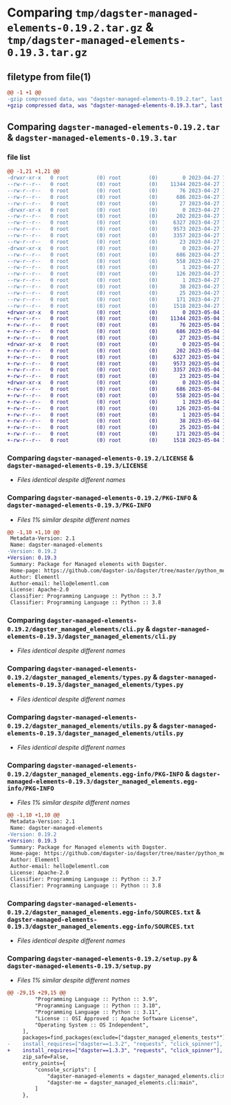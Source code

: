 # Comparing `tmp/dagster-managed-elements-0.19.2.tar.gz` & `tmp/dagster-managed-elements-0.19.3.tar.gz`

## filetype from file(1)

```diff
@@ -1 +1 @@
-gzip compressed data, was "dagster-managed-elements-0.19.2.tar", last modified: Thu Apr 27 19:35:23 2023, max compression
+gzip compressed data, was "dagster-managed-elements-0.19.3.tar", last modified: Thu May  4 17:53:08 2023, max compression
```

## Comparing `dagster-managed-elements-0.19.2.tar` & `dagster-managed-elements-0.19.3.tar`

### file list

```diff
@@ -1,21 +1,21 @@
-drwxr-xr-x   0 root         (0) root         (0)        0 2023-04-27 19:35:23.288533 dagster-managed-elements-0.19.2/
--rw-r--r--   0 root         (0) root         (0)    11344 2023-04-27 18:30:35.000000 dagster-managed-elements-0.19.2/LICENSE
--rw-r--r--   0 root         (0) root         (0)       76 2023-04-27 18:30:35.000000 dagster-managed-elements-0.19.2/MANIFEST.in
--rw-r--r--   0 root         (0) root         (0)      686 2023-04-27 19:35:23.288533 dagster-managed-elements-0.19.2/PKG-INFO
--rw-r--r--   0 root         (0) root         (0)       27 2023-04-27 18:30:35.000000 dagster-managed-elements-0.19.2/README.md
-drwxr-xr-x   0 root         (0) root         (0)        0 2023-04-27 19:35:23.284533 dagster-managed-elements-0.19.2/dagster_managed_elements/
--rw-r--r--   0 root         (0) root         (0)      202 2023-04-27 18:30:35.000000 dagster-managed-elements-0.19.2/dagster_managed_elements/__init__.py
--rw-r--r--   0 root         (0) root         (0)     6327 2023-04-27 18:30:35.000000 dagster-managed-elements-0.19.2/dagster_managed_elements/cli.py
--rw-r--r--   0 root         (0) root         (0)     9573 2023-04-27 18:30:35.000000 dagster-managed-elements-0.19.2/dagster_managed_elements/types.py
--rw-r--r--   0 root         (0) root         (0)     3357 2023-04-27 18:30:35.000000 dagster-managed-elements-0.19.2/dagster_managed_elements/utils.py
--rw-r--r--   0 root         (0) root         (0)       23 2023-04-27 18:30:35.000000 dagster-managed-elements-0.19.2/dagster_managed_elements/version.py
-drwxr-xr-x   0 root         (0) root         (0)        0 2023-04-27 19:35:23.288533 dagster-managed-elements-0.19.2/dagster_managed_elements.egg-info/
--rw-r--r--   0 root         (0) root         (0)      686 2023-04-27 19:35:22.000000 dagster-managed-elements-0.19.2/dagster_managed_elements.egg-info/PKG-INFO
--rw-r--r--   0 root         (0) root         (0)      558 2023-04-27 19:35:22.000000 dagster-managed-elements-0.19.2/dagster_managed_elements.egg-info/SOURCES.txt
--rw-r--r--   0 root         (0) root         (0)        1 2023-04-27 19:35:22.000000 dagster-managed-elements-0.19.2/dagster_managed_elements.egg-info/dependency_links.txt
--rw-r--r--   0 root         (0) root         (0)      126 2023-04-27 19:35:22.000000 dagster-managed-elements-0.19.2/dagster_managed_elements.egg-info/entry_points.txt
--rw-r--r--   0 root         (0) root         (0)        1 2023-04-27 19:35:22.000000 dagster-managed-elements-0.19.2/dagster_managed_elements.egg-info/not-zip-safe
--rw-r--r--   0 root         (0) root         (0)       38 2023-04-27 19:35:22.000000 dagster-managed-elements-0.19.2/dagster_managed_elements.egg-info/requires.txt
--rw-r--r--   0 root         (0) root         (0)       25 2023-04-27 19:35:22.000000 dagster-managed-elements-0.19.2/dagster_managed_elements.egg-info/top_level.txt
--rw-r--r--   0 root         (0) root         (0)      171 2023-04-27 19:35:23.288533 dagster-managed-elements-0.19.2/setup.cfg
--rw-r--r--   0 root         (0) root         (0)     1518 2023-04-27 18:30:35.000000 dagster-managed-elements-0.19.2/setup.py
+drwxr-xr-x   0 root         (0) root         (0)        0 2023-05-04 17:53:07.996823 dagster-managed-elements-0.19.3/
+-rw-r--r--   0 root         (0) root         (0)    11344 2023-05-04 17:42:14.000000 dagster-managed-elements-0.19.3/LICENSE
+-rw-r--r--   0 root         (0) root         (0)       76 2023-05-04 17:42:14.000000 dagster-managed-elements-0.19.3/MANIFEST.in
+-rw-r--r--   0 root         (0) root         (0)      686 2023-05-04 17:53:07.996823 dagster-managed-elements-0.19.3/PKG-INFO
+-rw-r--r--   0 root         (0) root         (0)       27 2023-05-04 17:42:14.000000 dagster-managed-elements-0.19.3/README.md
+drwxr-xr-x   0 root         (0) root         (0)        0 2023-05-04 17:53:07.996823 dagster-managed-elements-0.19.3/dagster_managed_elements/
+-rw-r--r--   0 root         (0) root         (0)      202 2023-05-04 17:42:14.000000 dagster-managed-elements-0.19.3/dagster_managed_elements/__init__.py
+-rw-r--r--   0 root         (0) root         (0)     6327 2023-05-04 17:42:14.000000 dagster-managed-elements-0.19.3/dagster_managed_elements/cli.py
+-rw-r--r--   0 root         (0) root         (0)     9573 2023-05-04 17:42:14.000000 dagster-managed-elements-0.19.3/dagster_managed_elements/types.py
+-rw-r--r--   0 root         (0) root         (0)     3357 2023-05-04 17:42:14.000000 dagster-managed-elements-0.19.3/dagster_managed_elements/utils.py
+-rw-r--r--   0 root         (0) root         (0)       23 2023-05-04 17:42:14.000000 dagster-managed-elements-0.19.3/dagster_managed_elements/version.py
+drwxr-xr-x   0 root         (0) root         (0)        0 2023-05-04 17:53:07.996823 dagster-managed-elements-0.19.3/dagster_managed_elements.egg-info/
+-rw-r--r--   0 root         (0) root         (0)      686 2023-05-04 17:53:07.000000 dagster-managed-elements-0.19.3/dagster_managed_elements.egg-info/PKG-INFO
+-rw-r--r--   0 root         (0) root         (0)      558 2023-05-04 17:53:07.000000 dagster-managed-elements-0.19.3/dagster_managed_elements.egg-info/SOURCES.txt
+-rw-r--r--   0 root         (0) root         (0)        1 2023-05-04 17:53:07.000000 dagster-managed-elements-0.19.3/dagster_managed_elements.egg-info/dependency_links.txt
+-rw-r--r--   0 root         (0) root         (0)      126 2023-05-04 17:53:07.000000 dagster-managed-elements-0.19.3/dagster_managed_elements.egg-info/entry_points.txt
+-rw-r--r--   0 root         (0) root         (0)        1 2023-05-04 17:53:07.000000 dagster-managed-elements-0.19.3/dagster_managed_elements.egg-info/not-zip-safe
+-rw-r--r--   0 root         (0) root         (0)       38 2023-05-04 17:53:07.000000 dagster-managed-elements-0.19.3/dagster_managed_elements.egg-info/requires.txt
+-rw-r--r--   0 root         (0) root         (0)       25 2023-05-04 17:53:07.000000 dagster-managed-elements-0.19.3/dagster_managed_elements.egg-info/top_level.txt
+-rw-r--r--   0 root         (0) root         (0)      171 2023-05-04 17:53:08.000823 dagster-managed-elements-0.19.3/setup.cfg
+-rw-r--r--   0 root         (0) root         (0)     1518 2023-05-04 17:42:14.000000 dagster-managed-elements-0.19.3/setup.py
```

### Comparing `dagster-managed-elements-0.19.2/LICENSE` & `dagster-managed-elements-0.19.3/LICENSE`

 * *Files identical despite different names*

### Comparing `dagster-managed-elements-0.19.2/PKG-INFO` & `dagster-managed-elements-0.19.3/PKG-INFO`

 * *Files 1% similar despite different names*

```diff
@@ -1,10 +1,10 @@
 Metadata-Version: 2.1
 Name: dagster-managed-elements
-Version: 0.19.2
+Version: 0.19.3
 Summary: Package for Managed elements with Dagster.
 Home-page: https://github.com/dagster-io/dagster/tree/master/python_modules/libraries/dagster-managed-elements
 Author: Elementl
 Author-email: hello@elementl.com
 License: Apache-2.0
 Classifier: Programming Language :: Python :: 3.7
 Classifier: Programming Language :: Python :: 3.8
```

### Comparing `dagster-managed-elements-0.19.2/dagster_managed_elements/cli.py` & `dagster-managed-elements-0.19.3/dagster_managed_elements/cli.py`

 * *Files identical despite different names*

### Comparing `dagster-managed-elements-0.19.2/dagster_managed_elements/types.py` & `dagster-managed-elements-0.19.3/dagster_managed_elements/types.py`

 * *Files identical despite different names*

### Comparing `dagster-managed-elements-0.19.2/dagster_managed_elements/utils.py` & `dagster-managed-elements-0.19.3/dagster_managed_elements/utils.py`

 * *Files identical despite different names*

### Comparing `dagster-managed-elements-0.19.2/dagster_managed_elements.egg-info/PKG-INFO` & `dagster-managed-elements-0.19.3/dagster_managed_elements.egg-info/PKG-INFO`

 * *Files 1% similar despite different names*

```diff
@@ -1,10 +1,10 @@
 Metadata-Version: 2.1
 Name: dagster-managed-elements
-Version: 0.19.2
+Version: 0.19.3
 Summary: Package for Managed elements with Dagster.
 Home-page: https://github.com/dagster-io/dagster/tree/master/python_modules/libraries/dagster-managed-elements
 Author: Elementl
 Author-email: hello@elementl.com
 License: Apache-2.0
 Classifier: Programming Language :: Python :: 3.7
 Classifier: Programming Language :: Python :: 3.8
```

### Comparing `dagster-managed-elements-0.19.2/dagster_managed_elements.egg-info/SOURCES.txt` & `dagster-managed-elements-0.19.3/dagster_managed_elements.egg-info/SOURCES.txt`

 * *Files identical despite different names*

### Comparing `dagster-managed-elements-0.19.2/setup.py` & `dagster-managed-elements-0.19.3/setup.py`

 * *Files 1% similar despite different names*

```diff
@@ -29,15 +29,15 @@
         "Programming Language :: Python :: 3.9",
         "Programming Language :: Python :: 3.10",
         "Programming Language :: Python :: 3.11",
         "License :: OSI Approved :: Apache Software License",
         "Operating System :: OS Independent",
     ],
     packages=find_packages(exclude=["dagster_managed_elements_tests*"]),
-    install_requires=["dagster==1.3.2", "requests", "click_spinner"],
+    install_requires=["dagster==1.3.3", "requests", "click_spinner"],
     zip_safe=False,
     entry_points={
         "console_scripts": [
             "dagster-managed-elements = dagster_managed_elements.cli:main",
             "dagster-me = dagster_managed_elements.cli:main",
         ]
     },
```

